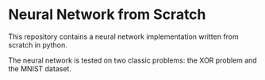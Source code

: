 # Neural Network from Scratch

This repository contains a neural network implementation written from scratch in python. 

The neural network is tested on two classic problems: the XOR problem and the MNIST dataset.

